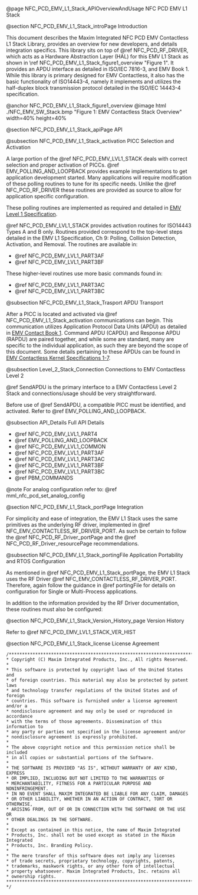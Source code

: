 @page NFC_PCD_EMV_L1_Stack_APIOverviewAndUsage NFC PCD EMV L1 Stack

@section NFC_PCD_EMV_L1_Stack_introPage Introduction

This document describes the Maxim Integrated NFC PCD EMV Contactless L1 Stack Library, provides an overview for new developers, and details integration specifics.  This library sits on top of @ref NFC_PCD_RF_DRIVER, which acts as a Hardware Abstraction Layer (HAL) for this EMV L1 Stack as shown in \ref NFC_PCD_EMV_L1_Stack_figure1_overview "Figure 1".  It provides an APDU interface as detailed in ISO/IEC 7816-3, and EMV Book 1. While this library is primary designed for EMV Contactless, it also has the basic functionality of ISO14443-4, namely it implements and utilizes the half-duplex block transmission protocol detailed in the ISO/IEC 14443-4 specification.

@anchor NFC_PCD_EMV_L1_Stack_figure1_overview
@image html ./NFC_EMV_SW_Stack.bmp "Figure 1: EMV Contactless Stack Overview" width=40% height=40%

@section NFC_PCD_EMV_L1_Stack_apiPage API

@subsection NFC_PCD_EMV_L1_Stack_activation PICC Selection and Activation

A large portion of the @ref NFC_PCD_EMV_LVL1_STACK deals with correct selection and proper activation of PICCs.  @ref EMV_POLLING_AND_LOOPBACK provides example implementations to get application development started.  Many applications will require modification of these polling routines to tune for its specific needs.  Unlike the @ref NFC_PCD_RF_DRIVER these routines are provided as source to allow for application specific configuration.

These polling routines are implemented as required and detailed in [EMV Level 1 Specification](https://www.emvco.com/wp-content/plugins/pmpro-customizations/oy-getfile.php?u=/wp-content/uploads/documents/EMV-Level-1-Contactless-Interface-Specification-V3.0-180423.pdf).

@ref NFC_PCD_EMV_LVL1_STACK provides activation routines for ISO14443 Types A and B only.  Routines provided correspond to the top-level steps detailed in the EMV L1 Specification, Ch 9: Polling, Collision Detection, Activation, and Removal.  The routines are available in:
- @ref NFC_PCD_EMV_LVL1_PART3AF
- @ref NFC_PCD_EMV_LVL1_PART3BF

These higher-level routines use more basic commands found in:
- @ref NFC_PCD_EMV_LVL1_PART3AC
- @ref NFC_PCD_EMV_LVL1_PART3BC

@subsection NFC_PCD_EMV_L1_Stack_Trasport APDU Transport

After a PICC is located and activated via @ref NFC_PCD_EMV_L1_Stack_activation communications can begin.  This communication utilizes Application Protocol Data Units (APDU) as detailed in [EMV Contact Book 1](https://www.emvco.com/emv-technologies/contact/).  Command APDU (CAPDU) and Response APDU (RAPDU) are paired together, and while some are standard, many are specific to the individual application, as such they are beyond the scope of this document.  Some details pertaining to these APDUs can be found in [EMV Contactless Kernel Specifications 1-7](https://www.emvco.com/emv-technologies/contactless/).

@subsection Level_2_Stack_Connection Connections to EMV Contactless Level 2

@ref SendAPDU is the primary interface to a EMV Contactless Level 2 Stack and connections/usage should be very straightforward.

Before use of @ref SendAPDU, a compatible PICC must be identified, and activated. Refer to @ref EMV_POLLING_AND_LOOPBACK.

@subsection API_Details Full API Details
- @ref NFC_PCD_EMV_LVL1_PART4
- @ref EMV_POLLING_AND_LOOPBACK
- @ref NFC_PCD_EMV_LVL1_COMMON
- @ref NFC_PCD_EMV_LVL1_PART3AF
- @ref NFC_PCD_EMV_LVL1_PART3AC
- @ref NFC_PCD_EMV_LVL1_PART3BF
- @ref NFC_PCD_EMV_LVL1_PART3BC
- @ref PBM_COMMANDS

@note For analog configuration refer to: @ref mml_nfc_pcd_set_analog_config

@section NFC_PCD_EMV_L1_Stack_portPage Integration

For simplicity and ease of integration, the EMV L1 Stack uses the same primitives as the underlying RF driver, implemented in @ref NFC_EMV_CONTACTLESS_RF_DRIVER_PORT. As such be certain to follow the @ref NFC_PCD_RF_Driver_portPage and the @ref NFC_PCD_RF_Driver_resourcePage recommendations.

@subsection NFC_PCD_EMV_L1_Stack_portingFile Application Portability and RTOS Configuration

As mentioned in @ref NFC_PCD_EMV_L1_Stack_portPage, the EMV L1 Stack uses the RF Driver @ref NFC_EMV_CONTACTLESS_RF_DRIVER_PORT. Therefore, again follow the guidance in @ref portingFile for details on configuration for Single or Multi-Process applications.

In addition to the information provided by the RF Driver documentation, these routines must also be configured:

@section NFC_PCD_EMV_L1_Stack_Version_History_page Version History

Refer to @ref NFC_PCD_EMV_LVL1_STACK_VER_HIST

@section NFC_PCD_EMV_L1_Stack_license License Agreement

    /*******************************************************************************
    * Copyright (C) Maxim Integrated Products, Inc., All rights Reserved.
    * 
    * This software is protected by copyright laws of the United States and
    * of foreign countries. This material may also be protected by patent laws
    * and technology transfer regulations of the United States and of foreign
    * countries. This software is furnished under a license agreement and/or a
    * nondisclosure agreement and may only be used or reproduced in accordance
    * with the terms of those agreements. Dissemination of this information to
    * any party or parties not specified in the license agreement and/or
    * nondisclosure agreement is expressly prohibited.
    *
    * The above copyright notice and this permission notice shall be included
    * in all copies or substantial portions of the Software.
    *
    * THE SOFTWARE IS PROVIDED "AS IS", WITHOUT WARRANTY OF ANY KIND, EXPRESS
    * OR IMPLIED, INCLUDING BUT NOT LIMITED TO THE WARRANTIES OF
    * MERCHANTABILITY, FITNESS FOR A PARTICULAR PURPOSE AND NONINFRINGEMENT.
    * IN NO EVENT SHALL MAXIM INTEGRATED BE LIABLE FOR ANY CLAIM, DAMAGES
    * OR OTHER LIABILITY, WHETHER IN AN ACTION OF CONTRACT, TORT OR OTHERWISE,
    * ARISING FROM, OUT OF OR IN CONNECTION WITH THE SOFTWARE OR THE USE OR
    * OTHER DEALINGS IN THE SOFTWARE.
    *
    * Except as contained in this notice, the name of Maxim Integrated
    * Products, Inc. shall not be used except as stated in the Maxim Integrated
    * Products, Inc. Branding Policy.
    *
    * The mere transfer of this software does not imply any licenses
    * of trade secrets, proprietary technology, copyrights, patents,
    * trademarks, maskwork rights, or any other form of intellectual
    * property whatsoever. Maxim Integrated Products, Inc. retains all
    * ownership rights.
    *******************************************************************************
    */
